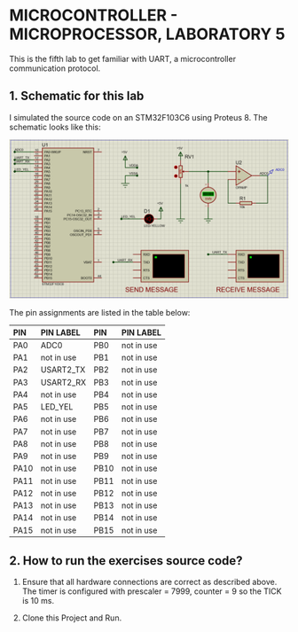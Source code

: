 
# MICROCONTROLLER - MICROPROCESSOR, LABORATORY 5

This is the fifth lab to get familiar with UART, a microcontroller communication protocol.


## 1. Schematic for this lab

I simulated the source code on an STM32F103C6 using Proteus 8. The schematic looks like this:

![Proteus Schematic](./images/Proteus_Schematic_LAB5.png)

The pin assignments are listed in the table below:

| PIN      | PIN LABEL      | PIN      | PIN LABEL      |
|:---------|:---------------|:---------|:---------------|
| PA0      | ADC0                | PB0      | not in use     |
| PA1      | not in use          | PB1      | not in use     |
| PA2      | USART2_TX           | PB2      | not in use     |
| PA3      | USART2_RX           | PB3      | not in use     |
| PA4      | not in use          | PB4      | not in use     |
| PA5      | LED_YEL             | PB5      | not in use     |
| PA6      | not in use          | PB6      | not in use     |
| PA7      | not in use          | PB7      | not in use     |
| PA8      | not in use          | PB8      | not in use     |
| PA9      | not in use          | PB9      | not in use     |
| PA10     | not in use          | PB10     | not in use     |
| PA11     | not in use          | PB11     | not in use     |
| PA12     | not in use          | PB12     | not in use     |
| PA13     | not in use          | PB13     | not in use     |
| PA14     | not in use          | PB14     | not in use     |
| PA15     | not in use          | PB15     | not in use     |

## 2. How to run the exercises source code?

1. Ensure that all hardware connections are correct as described above. The timer is configured with prescaler = 7999, counter = 9 so the TICK is 10 ms.

2. Clone this Project and Run.